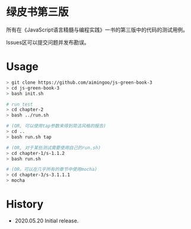 # 绿皮书第三版

所有在《JavaScript语言精髓与编程实践》一书的第三版中的代码的测试用例。

Issues区可以提交问题并发布勘误。


# Usage

```bash
> git clone https://github.com/aimingoo/js-green-book-3
> cd js-green-book-3
> bash init.sh

# run test
> cd chapter-2
> bash ../run.sh

# (OR, 可以使用tap参数来得到简洁风格的报告)
> cd ..
> bash run.sh tap

# (OR, 对于某些测试需要使用自己的run.sh)
> cd chapter-1/s-1.1.2
> bash run.sh

# (OR，可以在几乎所有的章节中使用mocha)
> cd chapter-3/s-3.1.1.1
> mocha
```

# History

* 2020.05.20 Initial release.
